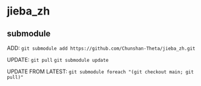 # jieba_zh

## submodule

ADD:
`git submodule add https://github.com/Chunshan-Theta/jieba_zh.git`


UPDATE:
`git pull`
`git submodule update`


UPDATE FROM LATEST:
`git submodule foreach "(git checkout main; git pull)"  `

